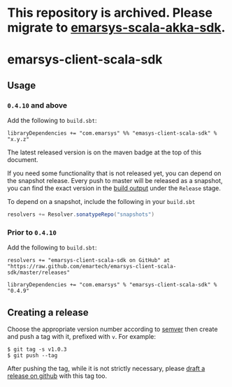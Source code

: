 # This repository is archived. Please migrate to [emarsys-scala-akka-sdk](https://github.com/emartech/emarsys-scala-akka-sdk/releases).

# emarsys-client-scala-sdk

## Usage

### `0.4.10` and above

Add the following to `build.sbt`:

```
libraryDependencies += "com.emarsys" %% "emasys-client-scala-sdk" % "x.y.z"
```

The latest released version is on the maven badge at the top of this document.

If you need some functionality that is not released yet, you can depend on the snapshot release. Every push to master will be released as a snapshot, you can find the exact version in the [build output] under the `Release` stage.

To depend on a snapshot, include the following in your `build.sbt`
```scala
resolvers += Resolver.sonatypeRepo("snapshots")
```

### Prior to `0.4.10`

Add the following to `build.sbt`:

```
resolvers += "emarsys-client-scala-sdk on GitHub" at "https://raw.github.com/emartech/emarsys-client-scala-sdk/master/releases"
```
```
libraryDependencies += "com.emarsys" % "emarsys-client-scala-sdk" % "0.4.9"
```

## Creating a release

Choose the appropriate version number according to [semver] then create and push a tag with it, prefixed with `v`.
For example:

```
$ git tag -s v1.0.3
$ git push --tag
```

After pushing the tag, while it is not strictly necessary, please [draft a release on github] with this tag too.

[build output]: https://travis-ci.org/emartech/emarsys-client-scala-sdk
[semver]: https://semver.org
[draft a release on github]: https://github.com/emartech/emarsys-client-scala-sdk/releases/new
